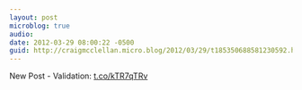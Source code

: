 ```yaml
---
layout: post
microblog: true
audio: 
date: 2012-03-29 08:00:22 -0500
guid: http://craigmcclellan.micro.blog/2012/03/29/t185350688581230592.html
---
```

New Post - Validation: [t.co/kTR7qTRv](http://t.co/kTR7qTRv)

